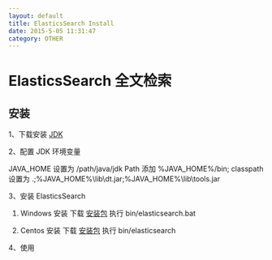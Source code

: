 ```yaml
---
layout: default
title: ElasticsSearch Install
date: 2015-5-05 11:31:47
category: OTHER
---
```


# ElasticsSearch 全文检索

## 安装

1、下载安装 [JDK](http://www.oracle.com/technetwork/java/javase/downloads/jdk8-downloads-2133151.html)

2、配置 JDK 环境变量

  JAVA_HOME 设置为 /path/java/jdk
  Path 添加 %JAVA_HOME%/bin;
  classpath 设置为 .;%JAVA_HOME%\lib\dt.jar;%JAVA_HOME%\lib\tools.jar

3、安装 ElasticsSearch

  1) Windows 安装
  下载 [安装包](https://www.elastic.co/downloads/elasticsearch)
  执行 bin/elasticsearch.bat

  2) Centos 安装
  下载 [安装包](https://www.elastic.co/downloads/elasticsearch)
  执行 bin/elasticsearch

4、使用
